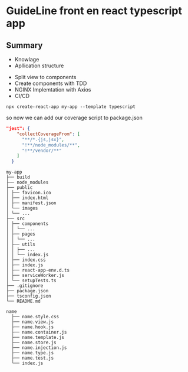 # GuideLine front en react typescript app

## Summary

- Knowlage
- Apllication structure

* Split view to components
* Create components with TDD
* NGINX Implemtation with Axios
* CI/CD

```
npx create-react-app my-app --template typescript
```

so now we can add our coverage script to package.json

```json
"jest": {
    "collectCoverageFrom": [
      "**/*.{js,jsx}",
      "!**/node_modules/**",
      "!**/vendor/**"
    ]
  }

```

```
my-app
├── build
├── node_modules
├── public
│ ├── favicon.ico
│ ├── index.html
│ ├── manifest.json
│ └── images
│ └── ...
├── src
│ ├── components
│ │ └── ...
│ ├── pages
│ │ └── ...
│ ├── utils
│ │ ├── ...
│ │ └── index.js
│ ├── index.css
│ ├── index.js
│ ├── react-app-env.d.ts
│ ├── serviceWorker.js
│ └── setupTests.ts
├── .gitignore
├── package.json
├── tsconfig.json
└── README.md
```

```
name
  ├── name.style.css
  ├── name.view.js
  ├── name.hook.js
  ├── name.container.js
  ├── name.template.js
  ├── name.store.js
  ├── name.injection.js
  ├── name.type.js
  ├── name.test.js
  └── index.js
```
